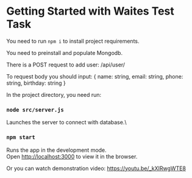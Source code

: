 # Getting Started with Waites Test Task

You need to run `npm i` to install project requirements.

You need to preinstall and populate Mongodb. 

There is a POST request to add user: /api/user/

To request body you should input: { name: string, email: string, phone: string, birthday: string }


In the project directory, you need run:

### `node src/server.js`

Launches the server to connect with database.\

### `npm start`

Runs the app in the development mode.\
Open [http://localhost:3000](http://localhost:3000) to view it in the browser.

Or you can watch demonstration video: https://youtu.be/_kXIRwgWTE8
